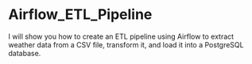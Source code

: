 # Airflow_ETL_Pipeline

I will show you how to create an ETL pipeline using Airflow to extract weather data from a CSV file, transform it, and load it into a PostgreSQL database.